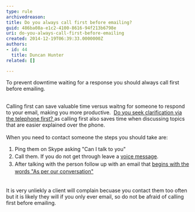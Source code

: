 ```yaml
---
type: rule
archivedreason: 
title: Do you always call first before emailing?
guid: 486ba08a-e1c2-4100-8616-94f213b6798e
uri: do-you-always-call-first-before-emailing
created: 2014-12-19T06:39:33.0000000Z
authors:
- id: 44
  title: Duncan Hunter
related: []

---
```



To prevent downtime waiting for a response you should always call first before emailing.
<br><excerpt class='endintro'></excerpt><br>
<p>​Calling first can save valuable time versus waitng for someone to respond to your email, making you more productive. &#160;<a href="/Communication/RulesToBetterEmail/Pages/SeekClarificationViaTelephoneFirst.aspx">Do you seek clarification via the telephone first?&#160;​</a>​as calling first also&#160;saves time when discussing topics that are easier explained over the phone.&#160;​<br><br>When you need to contact someone&#160;the steps you should take are&#58;</p><p></p><ol><li><span style="line-height&#58;20.7999992370605px;">Ping them on Skype asking &quot;Can I talk to&#160;you&quot;</span><br></li><li><span style="line-height&#58;20.7999992370605px;">Call them.&#160;If you do not get through leave a </span><a href="/Management/Rules-to-Better-Software-Consultants-Working-in-a-Team/Pages/DoYouUseVoiceMessagesWhenAppropriate.aspx" style="line-height&#58;20.7999992370605px;">voice&#160;message​</a><span style="line-height&#58;20.7999992370605px;">.</span><br></li><li><span style="line-height&#58;20.7999992370605px;">After talking with the person&#160;follow up with an email that </span><a href="/Communication/RulesToBetterEmail/Pages/DoYouAlwaysSendAnAsPerOurConversationEmail.aspx" style="line-height&#58;20.7999992370605px;">begins with the words &quot;As per our conversation&quot;​</a><br></li></ol><p><span style="line-height&#58;20.7999992370605px;"><span style="line-height&#58;21px;">​<br></span></span>​It is very unliekly a client will complain becuase you contact them too often but it is likely they will if you only ever email, so do not be afraid of calling first before emailing.&#160;</p><div><span style="line-height&#58;21px;"><br></span></div>


